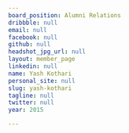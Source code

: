 ```yaml
---
board_position: Alumni Relations
dribbble: null
email: null
facebook: null
github: null
headshot_jpg_url: null
layout: member_page
linkedin: null
name: Yash Kothari
personal_site: null
slug: yash-kothari
tagline: null
twitter: null
year: 2015

---
```

